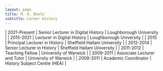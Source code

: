 ```yaml
---
layout: page
title: M. H. Beals
subtitle: Career History
---
```


| 2021-Present | Senior Lecturer in Digital History   | Loughborough University      |
| 2015-2021    | Lecturer in Digital History   | Loughborough University      |
| 2015         | Principal Lecturer in History | Sheffield Hallam University  |
| 2012-2014    | Senior Lecturer in History    | Sheffield Hallam University  |
| 2011-2012    | Teaching Fellow               | University of Warwick        |
| 2009-2011    | Associate Lecturer and Tutor  | University of Warwick        |
| 2009-2011    | Academic Coordinator          | History Subject Centre (HEA) |
